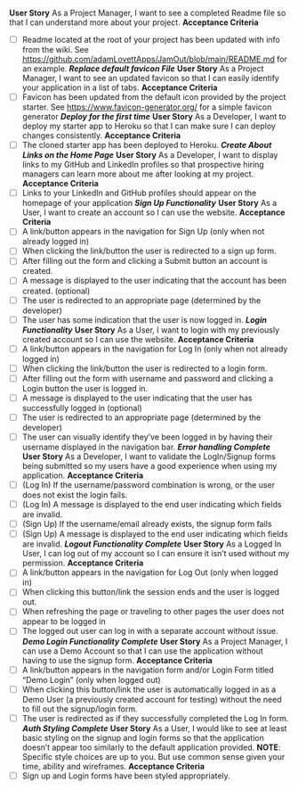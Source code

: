 
**User Story**
As a Project Manager, I want to see a completed Readme file so that I can understand more
about your project.
**Acceptance Criteria**
- [ ] Readme located at the root of your project has been updated with info from the wiki.
See https://github.com/adamLovettApps/JamOut/blob/main/README.md for an example.
***Replace default favicon File***
**User Story**
As a Project Manager, I want to see an updated favicon so that I can easily identify your
application in a list of tabs.
**Acceptance Criteria**
- [ ] Favicon has been updated from the default icon provided by the project starter. See
https://www.favicon-generator.org/ for a simple favicon generator
***Deploy for the first time***
**User Story**
As a Developer, I want to deploy my starter app to Heroku so that I can make sure I can deploy
changes consistently.
**Acceptance Criteria**
- [ ] The cloned starter app has been deployed to Heroku.
***Create About Links on the Home Page***
**User Story**
As a Developer, I want to display links to my GitHub and LinkedIn profiles so that prospective
hiring managers can learn more about me after looking at my project.
**Acceptance Criteria**
- [ ] Links to your LinkedIn and GitHub profiles should appear on the homepage of your
application
***Sign Up Functionality***
**User Story**
As a User, I want to create an account so I can use the website.
**Acceptance Criteria**
- [ ] A link/button appears in the navigation for Sign Up (only when not already logged in)
- [ ] When clicking the link/button the user is redirected to a sign up form.
- [ ] After filling out the form and clicking a Submit button an account is created.
- [ ] A message is displayed to the user indicating that the account has been created. (optional)
- [ ] The user is redirected to an appropriate page (determined by the developer)
- [ ] The user has some indication that the user is now logged in.
***Login Functionality***
**User Story**
As a User, I want to login with my previously created account so I can use the website.
**Acceptance Criteria**
- [ ] A link/button appears in the navigation for Log In (only when not already logged in)
- [ ] When clicking the link/button the user is redirected to a login form.
- [ ] After filling out the form with username and password and clicking a Login button the user is
logged in.
- [ ] A message is displayed to the user indicating that the user has successfully logged in
(optional)
- [ ] The user is redirected to an appropriate page (determined by the developer)
- [ ] The user can visually identify they’ve been logged in by having their username displayed in
the navigation bar.
***Error handling Complete***
**User Story**
As a Developer, I want to validate the LogIn/Signup forms being submitted so my users have a
good experience when using my application.
**Acceptance Criteria**
- [ ] (Log In) If the username/password combination is wrong, or the user does not exist the login
fails.
- [ ] (Log In) A message is displayed to the end user indicating which fields are invalid.
- [ ] (Sign Up) If the username/email already exists, the signup form fails
- [ ] (Sign Up) A message is displayed to the end user indicating which fields are invalid.
***Logout Functionality Complete***
**User Story**
As a Logged In User, I can log out of my account so I can ensure it isn’t used without my
permission.
**Acceptance Criteria**
- [ ] A link/button appears in the navigation for Log Out (only when logged in)
- [ ] When clicking this button/link the session ends and the user is logged out.
- [ ] When refreshing the page or traveling to other pages the user does not appear to be logged
in
- [ ] The logged out user can log in with a separate account without issue.
***Demo Login Functionality Complete***
**User Story**
As a Project Manager, I can use a Demo Account so that I can use the application without
having to use the signup form.
**Acceptance Criteria**
- [ ] A link/button appears in the navigation form and/or Login Form titled “Demo Login” (only
when logged out)
- [ ] When clicking this button/link the user is automatically logged in as a Demo User (a
previously created account for testing) without the need to fill out the signup/login form.
- [ ] The user is redirected as if they successfully completed the Log In form.
***Auth Styling Complete***
**User Story**
As a User, I would like to see at least basic styling on the signup and login forms so that the
application doesn’t appear too similarly to the default application provided.
**NOTE**: Specific style choices are up to you. But use common sense given your time, ability
and wireframes.
**Acceptance Criteria**
- [ ] Sign up and Login forms have been styled appropriately.
